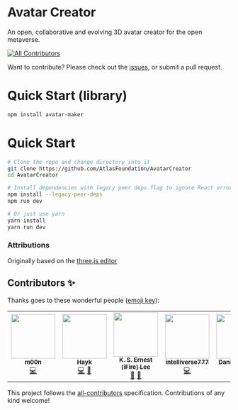 # Avatar Creator
An open, collaborative and evolving 3D avatar creator for the open metaverse.

<!-- ALL-CONTRIBUTORS-BADGE:START - Do not remove or modify this section -->
[![All Contributors](https://img.shields.io/badge/all_contributors-5-orange.svg?style=flat-square)](#contributors-)
<!-- ALL-CONTRIBUTORS-BADGE:END -->

Want to contribute? Please check out the [issues](https://github.com/AtlasFoundation/AvatarCreator/issues), or submit a pull request.


# Quick Start (library)
```bash
npm install avatar-maker
```

# Quick Start
```bash
# Clone the repo and change directory into it
git clone https://github.com/AtlasFoundation/AvatarCreator
cd AvatarCreator

# Install dependencies with legacy peer deps flag to ignore React errors
npm install --legacy-peer-deps
npm run dev

# Or just use yarn
yarn install
yarn run dev
```

### Attributions
Originally based on the [three.js editor](https://threejs.org/editor/)

## Contributors ✨

Thanks goes to these wonderful people ([emoji key](https://allcontributors.org/docs/en/emoji-key)):

<!-- ALL-CONTRIBUTORS-LIST:START - Do not remove or modify this section -->
<!-- prettier-ignore-start -->
<!-- markdownlint-disable -->
<table>
  <tr>
    <td align="center"><a href="https://github.com/lalalune"><img src="https://avatars.githubusercontent.com/u/18633264?v=4?s=100" width="100px;" alt=""/><br /><sub><b>m00n</b></sub></a><br /><a href="https://github.com/AtlasFoundation/AvatarCreator/commits?author=lalalune" title="Code">💻</a></td>
    <td align="center"><a href="https://github.com/mavisakalayan"><img src="https://avatars.githubusercontent.com/u/55106546?v=4?s=100" width="100px;" alt=""/><br /><sub><b>Hayk</b></sub></a><br /><a href="https://github.com/AtlasFoundation/AvatarCreator/commits?author=mavisakalayan" title="Code">💻</a> <a href="#design-mavisakalayan" title="Design">🎨</a></td>
    <td align="center"><a href="https://github.com/fire"><img src="https://avatars.githubusercontent.com/u/32321?v=4?s=100" width="100px;" alt=""/><br /><sub><b>K. S. Ernest (iFire) Lee</b></sub></a><br /><a href="#ideas-fire" title="Ideas, Planning, & Feedback">🤔</a> <a href="#research-fire" title="Research">🔬</a></td>
    <td align="center"><a href="https://github.com/intelliverse777"><img src="https://avatars.githubusercontent.com/u/103969701?v=4?s=100" width="100px;" alt=""/><br /><sub><b>intelliverse777</b></sub></a><br /><a href="https://github.com/AtlasFoundation/AvatarCreator/commits?author=intelliverse777" title="Code">💻</a></td>
    <td align="center"><a href="http://cipherproxy.com"><img src="https://avatars.githubusercontent.com/u/86984714?v=4?s=100" width="100px;" alt=""/><br /><sub><b>Daniel McCoy</b></sub></a><br /><a href="https://github.com/AtlasFoundation/AvatarCreator/commits?author=cp-daniel-mccoy" title="Code">💻</a></td>
  </tr>
</table>

<!-- markdownlint-restore -->
<!-- prettier-ignore-end -->

<!-- ALL-CONTRIBUTORS-LIST:END -->

This project follows the [all-contributors](https://github.com/all-contributors/all-contributors) specification. Contributions of any kind welcome!